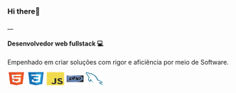 ### Hi there👋 ###
__
#### Desenvolvedor web fullstack 💻   
Empenhado em criar soluções com rigor e aficiência por meio de Software.
<div> 
<img align="center" height="30" width="40" src="https://github.com/devicons/devicon/blob/master/icons/html5/html5-original.svg">
<img align="center" height="30" width="40" src="https://github.com/devicons/devicon/blob/master/icons/css3/css3-original.svg">
<img align="center" height="30" width="40" src="https://github.com/devicons/devicon/blob/master/icons/javascript/javascript-original.svg">
<img align="center" height="30" width="40" src="https://github.com/devicons/devicon/blob/master/icons/php/php-original.svg">
<img align="center" height="30" width="40" src="https://github.com/devicons/devicon/blob/master/icons/mysql/mysql-original.svg">
</div>     
<!--
buscando assim o constante aprimoramento de habilidades sociais (soft skills) e técnica.
**antunesjunior/antunesjunior** is a ✨ _special_ ✨ repository because its `README.md` (this file) appears on your GitHub profile.
Here are some ideas to get you started:
- 👯 I’m looking to collaborate on ...
- 🤔 I’m looking for help with ...
- 💬 Ask me about ...
- 📫 How to reach me: ...
- 😄 Pronouns: ...
- ⚡ Fun fact: ...
- 🌱 **I’m currently learning:** PHP, MYSQL(Maria DB)
-->

